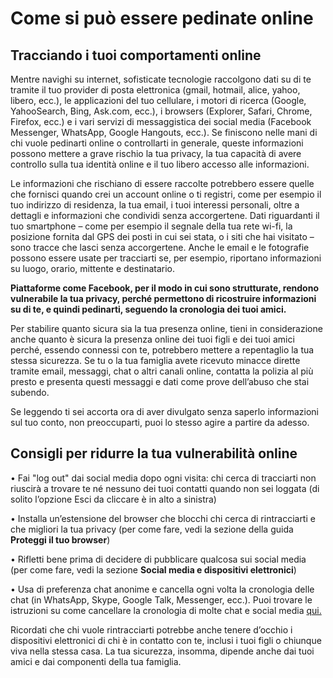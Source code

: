 # **Come si può essere pedinate online**

## **Tracciando i tuoi comportamenti online**

Mentre navighi su internet, sofisticate tecnologie raccolgono dati su di te tramite il tuo provider di posta elettronica \(gmail, hotmail, alice, yahoo, libero, ecc.\), le applicazioni del tuo cellulare, i motori di ricerca \(Google, YahooSearch, Bing, Ask.com, ecc.\), i browsers \(Explorer, Safari, Chrome, Firefox, ecc.\) e i vari servizi di messaggistica dei social media \(Facebook Messenger, WhatsApp, Google Hangouts, ecc.\). Se finiscono nelle mani di chi vuole pedinarti online o controllarti in generale, queste informazioni possono mettere a grave rischio la tua privacy, la tua capacità di avere controllo sulla tua identità online e il tuo libero accesso alle informazioni.

Le informazioni che rischiano di essere raccolte potrebbero essere quelle che fornisci quando crei un account online o ti registri, come per esempio il tuo indirizzo di residenza, la tua email, i tuoi interessi personali, oltre a dettagli e informazioni che condividi senza accorgertene. Dati riguardanti il tuo smartphone – come per esempio il segnale della tua rete wi-fi, la posizione fornita dal GPS dei posti in cui sei stata, o i siti che hai visitato – sono tracce che lasci senza accorgertene. Anche le email e le fotografie possono essere usate per tracciarti se, per esempio, riportano informazioni su luogo, orario, mittente e destinatario.

**Piattaforme come Facebook, per il modo in cui sono strutturate, rendono vulnerabile la tua privacy, perché permettono di ricostruire informazioni su di te, e quindi pedinarti, seguendo la cronologia dei tuoi amici.**

Per stabilire quanto sicura sia la tua presenza online, tieni in considerazione anche quanto è sicura la presenza online dei tuoi figli e dei tuoi amici perché, essendo connessi con te, potrebbero mettere a repentaglio la tua stessa sicurezza. Se tu o la tua famiglia avete ricevuto minacce dirette tramite email, messaggi, chat o altri canali online, contatta la polizia al più presto e presenta questi messaggi e dati come prove dell’abuso che stai subendo.

Se leggendo ti sei accorta ora di aver divulgato senza saperlo informazioni sul tuo conto, non preoccuparti, puoi lo stesso agire a partire da adesso.

## **Consigli per ridurre la tua vulnerabilità online**

• Fai "log out" dai social media dopo ogni visita: chi cerca di tracciarti non riuscirà a trovare te né nessuno dei tuoi contatti quando non sei loggata \(di solito l’opzione Esci da cliccare è in alto a sinistra\)

• Installa un’estensione del browser che blocchi chi cerca di rintracciarti e che migliori la tua privacy \(per come fare, vedi la sezione della guida **Proteggi il tuo browser**\)

• Rifletti bene prima di decidere di pubblicare qualcosa sui social media \(per come fare, vedi la sezione **Social media e dispositivi elettronici**\)

• Usa di preferenza chat anonime e cancella ogni volta la cronologia delle chat \(in WhatsApp, Skype, Google Talk, Messenger, ecc.\). Puoi trovare le istruzioni su come cancellare la cronologia di molte chat e social media [qui.](http://www.aranzulla.it/?s=come+cancellare+la+cronologia)

Ricordati che chi vuole rintracciarti potrebbe anche tenere d’occhio i dispositivi elettronici di chi è in contatto con te, inclusi i tuoi figli o chiunque viva nella stessa casa. La tua sicurezza, insomma, dipende anche dai tuoi amici e dai componenti della tua famiglia.

  


